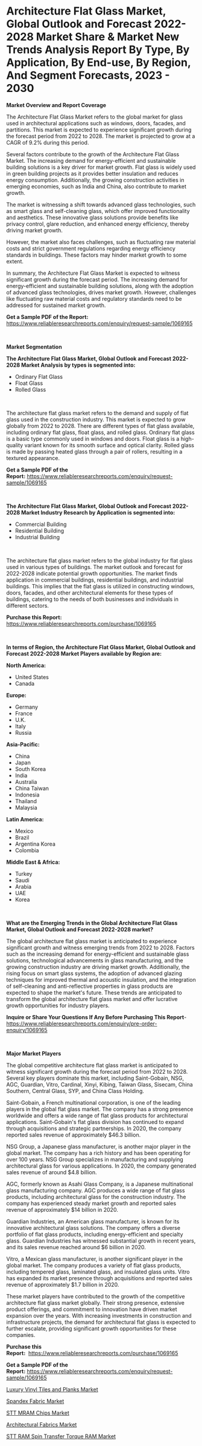 <p><h1>Architecture Flat Glass Market, Global Outlook and Forecast 2022-2028 Market Share & Market New Trends Analysis Report By Type, By Application, By End-use, By Region, And Segment Forecasts, 2023 - 2030</h1></p><p><strong>Market Overview and Report Coverage</strong></p>
<p><p>The Architecture Flat Glass Market refers to the global market for glass used in architectural applications such as windows, doors, facades, and partitions. This market is expected to experience significant growth during the forecast period from 2022 to 2028. The market is projected to grow at a CAGR of 9.2% during this period.</p><p>Several factors contribute to the growth of the Architecture Flat Glass Market. The increasing demand for energy-efficient and sustainable building solutions is a key driver for market growth. Flat glass is widely used in green building projects as it provides better insulation and reduces energy consumption. Additionally, the growing construction activities in emerging economies, such as India and China, also contribute to market growth.</p><p>The market is witnessing a shift towards advanced glass technologies, such as smart glass and self-cleaning glass, which offer improved functionality and aesthetics. These innovative glass solutions provide benefits like privacy control, glare reduction, and enhanced energy efficiency, thereby driving market growth.</p><p>However, the market also faces challenges, such as fluctuating raw material costs and strict government regulations regarding energy efficiency standards in buildings. These factors may hinder market growth to some extent.</p><p>In summary, the Architecture Flat Glass Market is expected to witness significant growth during the forecast period. The increasing demand for energy-efficient and sustainable building solutions, along with the adoption of advanced glass technologies, drives market growth. However, challenges like fluctuating raw material costs and regulatory standards need to be addressed for sustained market growth.</p></p>
<p><strong>Get a Sample PDF of the Report:</strong> <a href="https://www.reliableresearchreports.com/enquiry/request-sample/1069165">https://www.reliableresearchreports.com/enquiry/request-sample/1069165</a></p>
<p>&nbsp;</p>
<p><strong>Market Segmentation</strong></p>
<p><strong>The Architecture Flat Glass Market, Global Outlook and Forecast 2022-2028 Market Analysis by types is segmented into:</strong></p>
<p><ul><li>Ordinary Flat Glass</li><li>Float Glass</li><li>Rolled Glass</li></ul></p>
<p>&nbsp;</p>
<p><p>The architecture flat glass market refers to the demand and supply of flat glass used in the construction industry. This market is expected to grow globally from 2022 to 2028. There are different types of flat glass available, including ordinary flat glass, float glass, and rolled glass. Ordinary flat glass is a basic type commonly used in windows and doors. Float glass is a high-quality variant known for its smooth surface and optical clarity. Rolled glass is made by passing heated glass through a pair of rollers, resulting in a textured appearance.</p></p>
<p><strong>Get a Sample PDF of the Report:</strong>&nbsp;<a href="https://www.reliableresearchreports.com/enquiry/request-sample/1069165">https://www.reliableresearchreports.com/enquiry/request-sample/1069165</a></p>
<p>&nbsp;</p>
<p><strong>The Architecture Flat Glass Market, Global Outlook and Forecast 2022-2028 Market Industry Research by Application is segmented into:</strong></p>
<p><ul><li>Commercial Building</li><li>Residential Building</li><li>Industrial Building</li></ul></p>
<p>&nbsp;</p>
<p><p>The architecture flat glass market refers to the global industry for flat glass used in various types of buildings. The market outlook and forecast for 2022-2028 indicate potential growth opportunities. The market finds application in commercial buildings, residential buildings, and industrial buildings. This implies that the flat glass is utilized in constructing windows, doors, facades, and other architectural elements for these types of buildings, catering to the needs of both businesses and individuals in different sectors.</p></p>
<p><strong>Purchase this Report:</strong>&nbsp; <a href="https://www.reliableresearchreports.com/purchase/1069165">https://www.reliableresearchreports.com/purchase/1069165</a></p>
<p>&nbsp;</p>
<p><strong>In terms of Region, the Architecture Flat Glass Market, Global Outlook and Forecast 2022-2028 Market Players available by Region are:</strong></p>
<p>
    <p> <strong> North America: </strong>
        <ul>
            <li>United States</li>
            <li>Canada</li>
        </ul>
        </p> 
    <p> <strong> Europe: </strong>
        <ul>
            <li>Germany</li>
            <li>France</li>
            <li>U.K.</li>
            <li>Italy</li>
            <li>Russia</li>
        </ul>
        </p> 
    <p> <strong> Asia-Pacific: </strong>
        <ul>
            <li>China</li>
            <li>Japan</li>
            <li>South Korea</li>
            <li>India</li>
            <li>Australia</li>
            <li>China Taiwan</li>
            <li>Indonesia</li>
            <li>Thailand</li>
            <li>Malaysia</li>
        </ul>
        </p> 
    <p> <strong> Latin America: </strong>
        <ul>
            <li>Mexico</li>
            <li>Brazil</li>
            <li>Argentina Korea</li>
            <li>Colombia</li>
        </ul>
        </p> 
    <p> <strong> Middle East & Africa: </strong>
        <ul>
            <li>Turkey</li>
            <li>Saudi</li>
            <li>Arabia</li>
            <li>UAE</li>
            <li>Korea</li>
        </ul>
    </p>
    </p>
<p>&nbsp;</p>
<p><strong>What are the Emerging Trends in the Global Architecture Flat Glass Market, Global Outlook and Forecast 2022-2028 market?</strong></p>
<p><p>The global architecture flat glass market is anticipated to experience significant growth and witness emerging trends from 2022 to 2028. Factors such as the increasing demand for energy-efficient and sustainable glass solutions, technological advancements in glass manufacturing, and the growing construction industry are driving market growth. Additionally, the rising focus on smart glass systems, the adoption of advanced glazing techniques for improved thermal and acoustic insulation, and the integration of self-cleaning and anti-reflective properties in glass products are expected to shape the market's future. These trends are anticipated to transform the global architecture flat glass market and offer lucrative growth opportunities for industry players.</p></p>
<p><strong>Inquire or Share Your Questions If Any Before Purchasing This Report</strong>- <a href="https://www.reliableresearchreports.com/enquiry/pre-order-enquiry/1069165">https://www.reliableresearchreports.com/enquiry/pre-order-enquiry/1069165</a></p>
<p>&nbsp;</p>
<p><strong>Major Market Players</strong></p>
<p><p>The global competitive architecture flat glass market is anticipated to witness significant growth during the forecast period from 2022 to 2028. Several key players dominate this market, including Saint-Gobain, NSG, AGC, Guardian, Vitro, Cardinal, Xinyi, Kibing, Taiwan Glass, Sisecam, China Southern, Central Glass, SYP, and China Class Holding.</p><p>Saint-Gobain, a French multinational corporation, is one of the leading players in the global flat glass market. The company has a strong presence worldwide and offers a wide range of flat glass products for architectural applications. Saint-Gobain's flat glass division has continued to expand through acquisitions and strategic partnerships. In 2020, the company reported sales revenue of approximately $46.3 billion.</p><p>NSG Group, a Japanese glass manufacturer, is another major player in the global market. The company has a rich history and has been operating for over 100 years. NSG Group specializes in manufacturing and supplying architectural glass for various applications. In 2020, the company generated sales revenue of around $4.8 billion.</p><p>AGC, formerly known as Asahi Glass Company, is a Japanese multinational glass manufacturing company. AGC produces a wide range of flat glass products, including architectural glass for the construction industry. The company has experienced steady market growth and reported sales revenue of approximately $14 billion in 2020.</p><p>Guardian Industries, an American glass manufacturer, is known for its innovative architectural glass solutions. The company offers a diverse portfolio of flat glass products, including energy-efficient and specialty glass. Guardian Industries has witnessed substantial growth in recent years, and its sales revenue reached around $6 billion in 2020.</p><p>Vitro, a Mexican glass manufacturer, is another significant player in the global market. The company produces a variety of flat glass products, including tempered glass, laminated glass, and insulated glass units. Vitro has expanded its market presence through acquisitions and reported sales revenue of approximately $1.7 billion in 2020.</p><p>These market players have contributed to the growth of the competitive architecture flat glass market globally. Their strong presence, extensive product offerings, and commitment to innovation have driven market expansion over the years. With increasing investments in construction and infrastructure projects, the demand for architectural flat glass is expected to further escalate, providing significant growth opportunities for these companies.</p></p>
<p><strong>Purchase this Report:</strong>&nbsp;&nbsp;<a href="https://www.reliableresearchreports.com/purchase/1069165">https://www.reliableresearchreports.com/purchase/1069165</a></p>
<p></p>
<p><strong>Get a Sample PDF of the Report:</strong>&nbsp;<a href="https://www.reliableresearchreports.com/enquiry/request-sample/1069165">https://www.reliableresearchreports.com/enquiry/request-sample/1069165</a></p>
<p><p><a href="https://www.linkedin.com/pulse/luxury-vinyl-tiles-planks-market-challenges-opportunities-f8mdc/">Luxury Vinyl Tiles and Planks Market</a></p><p><a href="https://medium.com/@v25590012/spandex-fabric-market-size-growth-forecast-2023-2030-046ec0a8f960">Spandex Fabric Market</a></p><p><a href="https://www.reportprime.com/stt-mram-chips-r3525">STT MRAM Chips Market</a></p><p><a href="https://medium.com/@akshatsharma12/architectural-fabrics-market-size-growth-forecast-2023-2030-669ff35220b9">Architectural Fabrics Market</a></p><p><a href="https://www.reportprime.com/stt-ram-spin-transfer-torque-ram-r3526">STT RAM Spin Transfer Torque RAM Market</a></p></p>